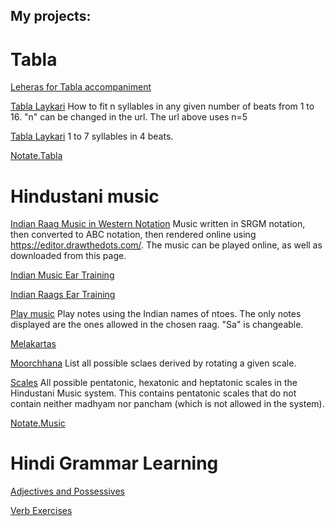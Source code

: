 ## My projects:

# Tabla
[Leheras for Tabla accompaniment](music-notation/abc_leheras.html)

[Tabla Laykari](/tabla-laykari/?n=5&gaps)
How to fit n syllables in any given number of beats from 1 to 16. "n" can be changed in the url. The url above uses n=5

[Tabla Laykari](/tabla-laykari/odd-laya.html)
1 to 7 syllables in 4 beats.

[Notate.Tabla](tabla-notation/README.html)


# Hindustani music
[Indian Raag Music in Western Notation](music-notation/compositions.html)
Music written in SRGM notation, then converted to ABC notation, then rendered online using https://editor.drawthedots.com/.
The music can be played online, as well as downloaded from this page.

[Indian Music Ear Training](ear-training/index.html)

[Indian Raags Ear Training](ear-training/phrases.html)

[Play music](ear-training/playnotes.html) 
Play notes using the Indian names of ntoes.  The only notes displayed are the ones allowed in the chosen raag. "Sa" is changeable.

[Melakartas](music-notation/melakartas.html)

[Moorchhana](music-notation/moorchhana.html)
List all possible sclaes derived by rotating a given scale.

[Scales](music-notation/scales.html)
All possible pentatonic, hexatonic and heptatonic scales in the Hindustani Music system. 
This contains pentatonic scales that do not contain neither madhyam nor pancham (which is not allowed in the system).

[Notate.Music](music-notation/README.html)


# Hindi Grammar Learning
[Adjectives and Possessives](hindi/adjectives.html)

[Verb Exercises](hindi/verb-exercises.html)
